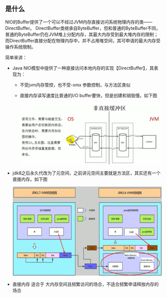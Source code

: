 ## 是什么

NIO的Buffer提供了一个可以不经过JVM内存直接访问系统物理内存的类——DirectBuffer。 DirectBuffer类继承自ByteBuffer，但和普通的ByteBuffer不同，普通的ByteBuffer仍在JVM堆上分配内存，其最大内存受到最大堆内存的限制；而DirectBuffer直接分配在物理内存中，并不占用堆空间，其可申请的最大内存受操作系统限制。

简单来讲：

* Java NIO模型中提供了一种直接访问本地内存的实现【DirectBuffer】，其表现为：

	* 不受jvm内存管控，也不受-xmx 参数控制，与方法区类似

	* 直接内存读写速度比普通的I/O buffer要快，但是创建和销毁慢。如下图

		![image-20210515174350653](第十章-直接内存.assets/image-20210515174350653.png)

* jdk8之后永久代改为了元空间，之前讲元空间主要就是方法区，其实还有一个直接内存。如下图

	![image-20210515174123330](第十章-直接内存.assets/image-20210515174123330.png)

* 直接内存 适合于 大内存空间且频繁访问的场合，不适合频繁申请释放内存的场合
